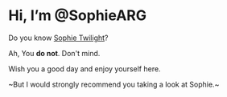 # Hi, I’m @SophieARG

Do you know [Sophie Twilight](https://zh.moegirl.org.cn/苏菲·托莱特)?

Ah, You **do not**. Don't mind. 

Wish you a good day and enjoy yourself here.

~But I would strongly recommend you taking a look at Sophie.~
